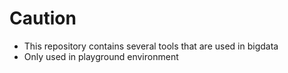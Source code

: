# Caution
- This repository contains several tools that are used in bigdata
- Only used in playground environment
